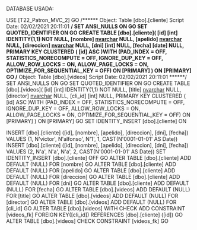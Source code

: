 DATABASE USADA:




USE [T22_Patron_MVC_2]
GO
/****** Object:  Table [dbo].[cliente]    Script Date: 02/02/2021 20:11:01 ******/
SET ANSI_NULLS ON
GO
SET QUOTED_IDENTIFIER ON
GO
CREATE TABLE [dbo].[cliente](
	[id] [int] IDENTITY(1,1) NOT NULL,
	[nombre] [nvarchar](255) NULL,
	[apelido] [nvarchar](255) NULL,
	[direccion] [nvarchar](255) NULL,
	[dni] [int] NULL,
	[fecha] [date] NULL,
PRIMARY KEY CLUSTERED 
(
	[id] ASC
)WITH (PAD_INDEX = OFF, STATISTICS_NORECOMPUTE = OFF, IGNORE_DUP_KEY = OFF, ALLOW_ROW_LOCKS = ON, ALLOW_PAGE_LOCKS = ON, OPTIMIZE_FOR_SEQUENTIAL_KEY = OFF) ON [PRIMARY]
) ON [PRIMARY]
GO
/****** Object:  Table [dbo].[videos]    Script Date: 02/02/2021 20:11:01 ******/
SET ANSI_NULLS ON
GO
SET QUOTED_IDENTIFIER ON
GO
CREATE TABLE [dbo].[videos](
	[id] [int] IDENTITY(1,1) NOT NULL,
	[title] [nvarchar](255) NULL,
	[director] [nvarchar](255) NULL,
	[cli_id] [int] NULL,
PRIMARY KEY CLUSTERED 
(
	[id] ASC
)WITH (PAD_INDEX = OFF, STATISTICS_NORECOMPUTE = OFF, IGNORE_DUP_KEY = OFF, ALLOW_ROW_LOCKS = ON, ALLOW_PAGE_LOCKS = ON, OPTIMIZE_FOR_SEQUENTIAL_KEY = OFF) ON [PRIMARY]
) ON [PRIMARY]
GO
SET IDENTITY_INSERT [dbo].[cliente] ON 

INSERT [dbo].[cliente] ([id], [nombre], [apelido], [direccion], [dni], [fecha]) VALUES (1, N'victor', N'alfonso', N'1', 1, CAST(N'0001-01-01' AS Date))
INSERT [dbo].[cliente] ([id], [nombre], [apelido], [direccion], [dni], [fecha]) VALUES (2, N'a', N'a', N'a', 2, CAST(N'0001-01-01' AS Date))
SET IDENTITY_INSERT [dbo].[cliente] OFF
GO
ALTER TABLE [dbo].[cliente] ADD  DEFAULT (NULL) FOR [nombre]
GO
ALTER TABLE [dbo].[cliente] ADD  DEFAULT (NULL) FOR [apelido]
GO
ALTER TABLE [dbo].[cliente] ADD  DEFAULT (NULL) FOR [direccion]
GO
ALTER TABLE [dbo].[cliente] ADD  DEFAULT (NULL) FOR [dni]
GO
ALTER TABLE [dbo].[cliente] ADD  DEFAULT (NULL) FOR [fecha]
GO
ALTER TABLE [dbo].[videos] ADD  DEFAULT (NULL) FOR [title]
GO
ALTER TABLE [dbo].[videos] ADD  DEFAULT (NULL) FOR [director]
GO
ALTER TABLE [dbo].[videos] ADD  DEFAULT (NULL) FOR [cli_id]
GO
ALTER TABLE [dbo].[videos]  WITH CHECK ADD  CONSTRAINT [videos_fk] FOREIGN KEY([cli_id])
REFERENCES [dbo].[cliente] ([id])
GO
ALTER TABLE [dbo].[videos] CHECK CONSTRAINT [videos_fk]
GO
